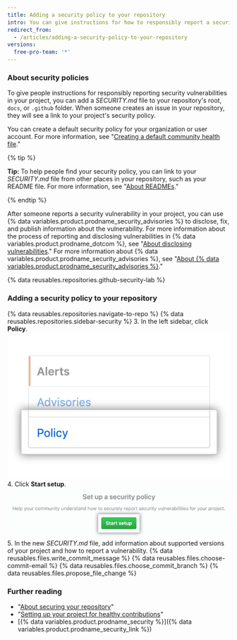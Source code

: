 ```yaml
---
title: Adding a security policy to your repository
intro: You can give instructions for how to responsibly report a security vulnerability in your project by adding a security policy to your repository.
redirect_from:
  - /articles/adding-a-security-policy-to-your-repository
versions:
  free-pro-team: '*'
---
```


### About security policies

To give people instructions for responsibly reporting security vulnerabilities in your project, you can add a _SECURITY.md_ file to your repository's root, `docs`, or `.github` folder. When someone creates an issue in your repository, they will see a link to your project's security policy.

You can create a default security policy for your organization or user account. For more information, see "[Creating a default community health file](/github/building-a-strong-community/creating-a-default-community-health-file)."

{% tip %}

**Tip:** To help people find your security policy, you can link to your _SECURITY.md_ file from other places in your repository, such as your README file. For more information, see "[About READMEs](/articles/about-readmes)."

{% endtip %}

After someone reports a security vulnerability in your project, you can use {% data variables.product.prodname_security_advisories %} to disclose, fix, and publish information about the vulnerability. For more information about the process of reporting and disclosing vulnerabilities in {% data variables.product.prodname_dotcom %}, see "[About disclosing vulnerabilities](/github/managing-security-vulnerabilities/about-disclosing-vulnerabilities#about-reporting-and-disclosing-vulnerabilities-in-github)." For more information about {% data variables.product.prodname_security_advisories %}, see "[About {% data variables.product.prodname_security_advisories %}](/github/managing-security-vulnerabilities/about-github-security-advisories)."

{% data reusables.repositories.github-security-lab %}

### Adding a security policy to your repository

{% data reusables.repositories.navigate-to-repo %}
{% data reusables.repositories.sidebar-security %}
3. In the left sidebar, click **Policy**.
  ![Policy tab](/assets/images/help/security/policy-tab.png)
4. Click **Start setup**.
  ![Start setup button](/assets/images/help/security/start-setup-policy-button.png)
5. In the new _SECURITY.md_ file, add information about supported versions of your project and how to report a vulnerability.
{% data reusables.files.write_commit_message %}
{% data reusables.files.choose-commit-email %}
{% data reusables.files.choose_commit_branch %}
{% data reusables.files.propose_file_change %}

### Further reading

- "[About securing your repository](/github/administering-a-repository/about-securing-your-repository)"
- "[Setting up your project for healthy contributions](/github/building-a-strong-community/setting-up-your-project-for-healthy-contributions)"
- [{% data variables.product.prodname_security %}]({% data variables.product.prodname_security_link %})
